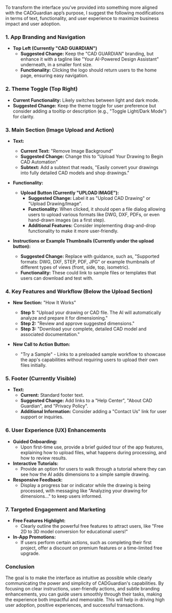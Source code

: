 To transform the interface you’ve provided into something more aligned with the CADGuardian app’s purpose, I suggest the following modifications in terms of text, functionality, and user experience to maximize business impact and user adoption.

### 1. **App Branding and Navigation**
   - **Top Left (Currently "CAD GUARDIAN")**
     - **Suggested Change:** Keep the "CAD GUARDIAN" branding, but enhance it with a tagline like "Your AI-Powered Design Assistant" underneath, in a smaller font size.
     - **Functionality:** Clicking the logo should return users to the home page, ensuring easy navigation.

### 2. **Theme Toggle (Top Right)**
   - **Current Functionality:** Likely switches between light and dark mode.
   - **Suggested Change:** Keep the theme toggle for user preference but consider adding a tooltip or description (e.g., "Toggle Light/Dark Mode") for clarity.

### 3. **Main Section (Image Upload and Action)**
   - **Text:**
     - **Current Text:** "Remove Image Background"
     - **Suggested Change:** Change this to "Upload Your Drawing to Begin CAD Automation"
     - **Subtext:** Add a subtext that reads, "Easily convert your drawings into fully detailed CAD models and shop drawings."
  
   - **Functionality:**
     - **Upload Button (Currently "UPLOAD IMAGE"):**
       - **Suggested Change:** Label it as "Upload CAD Drawing" or "Upload Drawing/Image".
       - **Functionality:** When clicked, it should open a file dialog allowing users to upload various formats like DWG, DXF, PDFs, or even hand-drawn images (as a first step).
       - **Additional Features:** Consider implementing drag-and-drop functionality to make it more user-friendly.

   - **Instructions or Example Thumbnails (Currently under the upload button):**
     - **Suggested Change:** Replace with guidance, such as, "Supported formats: DWG, DXF, STEP, PDF, JPG" or example thumbnails of different types of views (front, side, top, isometric).
     - **Functionality:** These could link to sample files or templates that users can download and test with.

### 4. **Key Features and Workflow (Below the Upload Section)**
   - **New Section:** "How It Works"
     - **Step 1:** "Upload your drawing or CAD file. The AI will automatically analyze and prepare it for dimensioning."
     - **Step 2:** "Review and approve suggested dimensions."
     - **Step 3:** "Download your complete, detailed CAD model and associated documentation."

   - **New Call to Action Button:**
     - "Try a Sample" - Links to a preloaded sample workflow to showcase the app's capabilities without requiring users to upload their own files initially.

### 5. **Footer (Currently Visible)**
   - **Text:**
     - **Current:** Standard footer text.
     - **Suggested Change:** Add links to a "Help Center", "About CAD Guardian", and "Privacy Policy".
     - **Additional Information:** Consider adding a "Contact Us" link for user support or inquiries.

### 6. **User Experience (UX) Enhancements**
   - **Guided Onboarding:**
     - Upon first-time use, provide a brief guided tour of the app features, explaining how to upload files, what happens during processing, and how to review results.
   - **Interactive Tutorials:**
     - Provide an option for users to walk through a tutorial where they can see how the AI adds dimensions to a simple sample drawing.
   - **Responsive Feedback:**
     - Display a progress bar or indicator while the drawing is being processed, with messaging like "Analyzing your drawing for dimensions..." to keep users informed.

### 7. **Targeted Engagement and Marketing**
   - **Free Features Highlight:**
     - Clearly outline the powerful free features to attract users, like "Free 2D to 3D model conversion for educational users!" 
   - **In-App Promotions:**
     - If users perform certain actions, such as completing their first project, offer a discount on premium features or a time-limited free upgrade.

### **Conclusion**
The goal is to make the interface as intuitive as possible while clearly communicating the power and simplicity of CADGuardian's capabilities. By focusing on clear instructions, user-friendly actions, and subtle branding enhancements, you can guide users smoothly through their tasks, making the experience both impactful and memorable. This will help in driving high user adoption, positive experiences, and successful transactions.